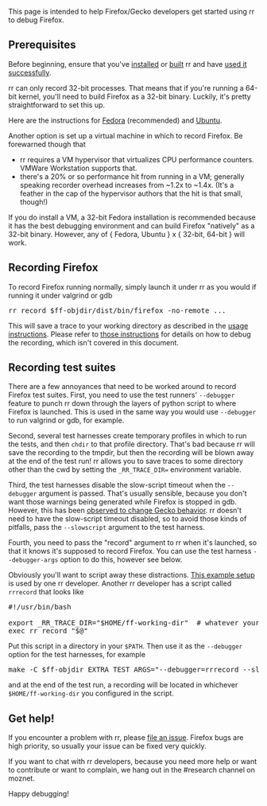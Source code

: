 This page is intended to help Firefox/Gecko developers get started using rr to debug Firefox.

## Prerequisites

Before beginning, ensure that you've [installed](http://rr-project.org/) or [built](https://github.com/mozilla/rr/wiki/Installation) rr and have [used it successfully](https://github.com/mozilla/rr/wiki/Usage).

rr can only record 32-bit processes.  That means that if you're running a 64-bit kernel, you'll need to build Firefox as a 32-bit binary.  Luckily, it's pretty straightforward to set this up.

Here are the instructions for [Fedora](https://developer.mozilla.org/en-US/docs/Compiling_32-bit_Firefox_on_a_Linux_64-bit_OS#Instructions_for_Fedora_20_and_19) (recommended) and [Ubuntu](https://developer.mozilla.org/en-US/docs/Compiling_32-bit_Firefox_on_a_Linux_64-bit_OS#Instructions_for_Ubuntu_13.10).

Another option is set up a virtual machine in which to record Firefox.  Be forewarned though that

* rr requires a VM hypervisor that virtualizes CPU performance counters.  VMWare Workstation supports that.
* there's a 20% or so performance hit from running in a VM; generally speaking recorder overhead increases from ~1.2x to ~1.4x.  (It's a feather in the cap of the hypervisor authors that the hit is that small, though!)

If you do install a VM, a 32-bit Fedora installation is recommended because it has the best debugging environment and can build Firefox "natively" as a 32-bit binary.  However, any of { Fedora, Ubuntu } x { 32-bit, 64-bit } will work.

## Recording Firefox

To record Firefox running normally, simply launch it under rr as you would if running it under valgrind or gdb
<pre>
rr record $ff-objdir/dist/bin/firefox -no-remote ...
</pre>
This will save a trace to your working directory as described in the [usage instructions](https://github.com/mozilla/rr/wiki/Usage).  Please refer to [those instructions](https://github.com/mozilla/rr/wiki/Usage) for details on how to debug the recording, which isn't covered in this document.

## Recording test suites

There are a few annoyances that need to be worked around to record Firefox test suites.  First, you need to use the test runners' `--debugger` feature to punch rr down through the layers of python script to where Firefox is launched.  This is used in the same way you would use `--debugger` to run valgrind or gdb, for example.

Second, several test harnesses create temporary profiles in which to run the tests, and then `chdir` to that profile directory.  That's bad because rr will save the recording to the tmpdir, but then the recording will be blown away at the end of the test run!  rr allows you to save traces to some directory other than the cwd by setting the `_RR_TRACE_DIR=` environment variable.

Third, the test harnesses disable the slow-script timeout when the `--debugger` argument is passed.  That's usually sensible, because you don't want those warnings being generated while Firefox is stopped in gdb.  However, this has been [observed to change Gecko behavior](https://bugzilla.mozilla.org/show_bug.cgi?id=986673).  rr doesn't need to have the slow-script timeout disabled, so to avoid those kinds of pitfalls, pass the `--slowscript` argument to the test harness.

Fourth, you need to pass the "record" argument to rr when it's launched, so that it knows it's supposed to record Firefox.  You can use the test harness `--debugger-args` option to do this, however see below.

Obviously you'll want to script away these distractions.  [This example setup](https://github.com/cgjones/rr-workbench/blob/master/Makefile) is used by one rr developer.  Another rr developer has a script called `rrrecord` that looks like
<pre>
#!/usr/bin/bash

export _RR_TRACE_DIR="$HOME/ff-working-dir"  # whatever your working dir is when debugging FF
exec rr record "$@"
</pre>
Put this script in a directory in your `$PATH`.  Then use it as the `--debugger` option for the test harnesses, for example
<pre>
make -C $ff-objdir EXTRA_TEST_ARGS="--debugger=rrrecord --slowscript" mochitest-plain
</pre>
and at the end of the test run, a recording will be located in whichever `$HOME/ff-working-dir` you configured in the script.

## Get help!

If you encounter a problem with rr, please [file an issue](https://github.com/mozilla/rr/issues).  Firefox bugs are high priority, so usually your issue can be fixed very quickly.

If you want to chat with rr developers, because you need more help or want to contribute or want to complain, we hang out in the #research channel on moznet.

Happy debugging!